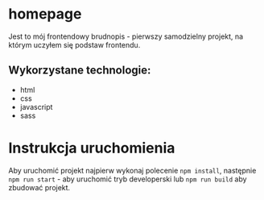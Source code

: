 # homepage

Jest to mój frontendowy brudnopis - pierwszy samodzielny projekt, na którym uczyłem się podstaw frontendu.

## Wykorzystane technologie:

- html
- css
- javascript
- sass

# Instrukcja uruchomienia

Aby uruchomić projekt najpierw wykonaj polecenie `npm install`, następnie `npm run start` - aby uruchomić tryb developerski lub `npm run build` aby zbudować projekt.
